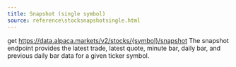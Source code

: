 ```yaml
---
title: Snapshot (single symbol)
source: reference\stocksnapshotsingle.html
---
```


get https://data.alpaca.markets/v2/stocks/{symbol}/snapshot
The snapshot endpoint provides the latest trade, latest quote, minute bar, daily bar, and previous daily bar data for a given ticker symbol.
